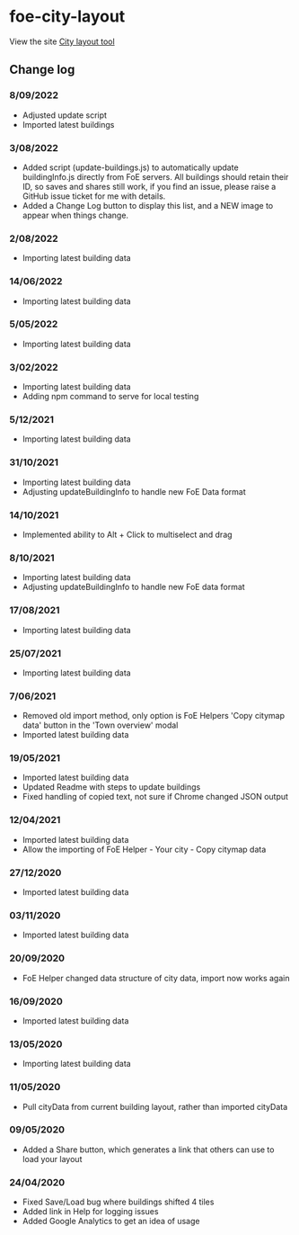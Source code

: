 # foe-city-layout

View the site [City layout tool](https://sacah.github.io/foe-city-layout/)

## Change log
### 8/09/2022
* Adjusted update script
* Imported latest buildings

### 3/08/2022
* Added script (update-buildings.js) to automatically update buildingInfo.js directly from FoE servers. All buildings should retain their ID, so saves and shares still work, if you find an issue, please raise a GitHub issue ticket for me with details.
* Added a Change Log button to display this list, and a NEW image to appear when things change.

### 2/08/2022
* Importing latest building data

### 14/06/2022
* Importing latest building data

### 5/05/2022
* Importing latest building data

### 3/02/2022
* Importing latest building data
* Adding npm command to serve for local testing

### 5/12/2021
* Importing latest building data

### 31/10/2021
* Importing latest building data
* Adjusting updateBuildingInfo to handle new FoE Data format

### 14/10/2021
* Implemented ability to Alt + Click to multiselect and drag

### 8/10/2021
* Importing latest building data
* Adjusting updateBuildingInfo to handle new FoE data format

### 17/08/2021
* Importing latest building data

### 25/07/2021
* Importing latest building data

### 7/06/2021
* Removed old import method, only option is FoE Helpers 'Copy citymap data' button in the 'Town overview' modal
* Imported latest building data

### 19/05/2021
* Imported latest building data
* Updated Readme with steps to update buildings
* Fixed handling of copied text, not sure if Chrome changed JSON output

### 12/04/2021
* Imported latest building data
* Allow the importing of FoE Helper - Your city - Copy citymap data

### 27/12/2020
* Imported latest building data

### 03/11/2020
* Imported latest building data

### 20/09/2020
* FoE Helper changed data structure of city data, import now works again

### 16/09/2020
* Imported latest building data

### 13/05/2020
* Importing latest building data

### 11/05/2020
* Pull cityData from current building layout, rather than imported cityData

### 09/05/2020
* Added a Share button, which generates a link that others can use to load your layout

### 24/04/2020
* Fixed Save/Load bug where buildings shifted 4 tiles
* Added link in Help for logging issues
* Added Google Analytics to get an idea of usage